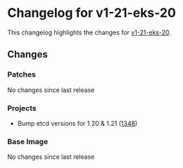 # Changelog for v1-21-eks-20

This changelog highlights the changes for [v1-21-eks-20](https://github.com/aws/eks-distro/tree/v1-21-eks-20).

## Changes

### Patches
No changes since last release

### Projects
* Bump etcd versions for 1.20 & 1.21 ([1348](https://github.com/aws/eks-distro/pull/1348))

### Base Image
No changes since last release

